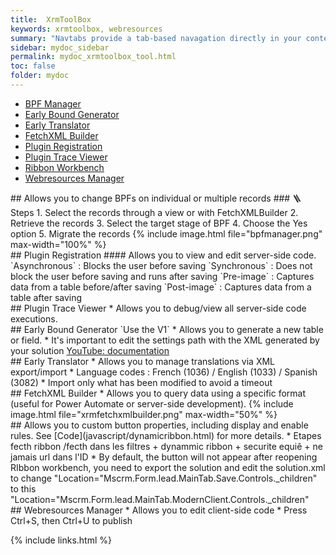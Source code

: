```yaml
---
title:  XrmToolBox
keywords: xrmtoolbox, webresources
summary: "Navtabs provide a tab-based navagation directly in your content, allowing users to click from tab to tab to see different panels of condtent."
sidebar: mydoc_sidebar
permalink: mydoc_xrmtoolbox_tool.html
toc: false
folder: mydoc
---
```


<ul id="profileTabs" class="nav nav-tabs">
    <li class="active"><a class="noCrossRef" href="#bpf-manager" data-toggle="tab">BPF Manager</a></li>
    <li><a class="noCrossRef" href="#early-bound-generator" data-toggle="tab">Early Bound Generator</a></li>
    <li><a class="noCrossRef" href="#early-translator" data-toggle="tab">Early Translator</a></li>
    <li><a class="noCrossRef" href="#fetchxml-builder" data-toggle="tab">FetchXML Builder</a></li>
    <li><a class="noCrossRef" href="#plugin-registration" data-toggle="tab">Plugin Registration</a></li>
    <li><a class="noCrossRef" href="#plugin-trace-viewer" data-toggle="tab">Plugin Trace Viewer</a></li>
    <li><a class="noCrossRef" href="#ribbon-workbench" data-toggle="tab">Ribbon Workbench</a></li>
    <li><a class="noCrossRef" href="#webresources-manager" data-toggle="tab">Webresources Manager</a></li>
</ul>
<div class="tab-content">
<div role="tabpanel" class="tab-pane active" id="bpf-manager" markdown="1">
## Allows you to change BPFs on individual or multiple records
### 🪜 Steps
1. Select the records through a view or with FetchXMLBuilder
2. Retrieve the records
3. Select the target stage of BPF
4. Choose the Yes option
5. Migrate the records
{% include image.html file="bpfmanager.png" max-width="100%" %}
</div>

<div role="tabpanel" class="tab-pane" id="plugin-registration" markdown="1">
## Plugin Registration
#### Allows you to view and edit server-side code.  
`Asynchronous` : Blocks the user before saving  
`Synchronous` : Does not block the user before saving and runs after saving  
`Pre-image` : Captures data from a table before/after saving  
`Post-image` : Captures data from a table after saving  
</div>

<div role="tabpanel" class="tab-pane" id="plugin-trace-viewer" markdown="1">
## Plugin Trace Viewer
* Allows you to debug/view all server-side code executions.
</div>

<div role="tabpanel" class="tab-pane" id="early-bound-generator" markdown="1">
## Early Bound Generator
`Use the V1`
* Allows you to generate a new table or field.
* It's important to edit the settings path with the XML generated by your solution
<a href="https://www.youtube.com/watch?v=imgpdO_MWdE" target="_blank" rel="noopener noreferrer">YouTube: documentation</a>
</div>

<div role="tabpanel" class="tab-pane" id="early-translator" markdown="1">
## Early Translator
* Allows you to manage translations via XML export/import
* Language codes : French (1036) / English (1033) / Spanish (3082)
* Import only what has been modified to avoid a timeout
</div>

<div role="tabpanel" class="tab-pane" id="fetchxml-builder" markdown="1">
## FetchXML Builder
* Allows you to query data using a specific format (useful for Power Automate or server-side development).
{% include image.html file="xrmfetchxmlbuilder.png" max-width="50%" %}
</div>

<div role="tabpanel" class="tab-pane" id="ribbon-workbench" markdown="1">
## Allows you to custom button properties, including display and enable rules.
See [Code](javascript/dynamicribbon.html) for more details.
* Etapes fecth ribbon /fecth dans les filtres + dynammic ribbon + securite equiê + ne jamais url dans l'ID
* By default, the button will not appear after reopening RIbbon workbench, you need to export the solution and edit the solution.xml to change "Location="Mscrm.Form.lead.MainTab.Save.Controls._children" to this "Location="Mscrm.Form.lead.MainTab.ModernClient.Controls._children" 
</div>

<div role="tabpanel" class="tab-pane" id="webresources-manager" markdown="1">
## Webresources Manager
* Allows you to edit client-side code  
* Press Ctrl+S, then Ctrl+U to publish  
</div>
</div>

{% include links.html %}
